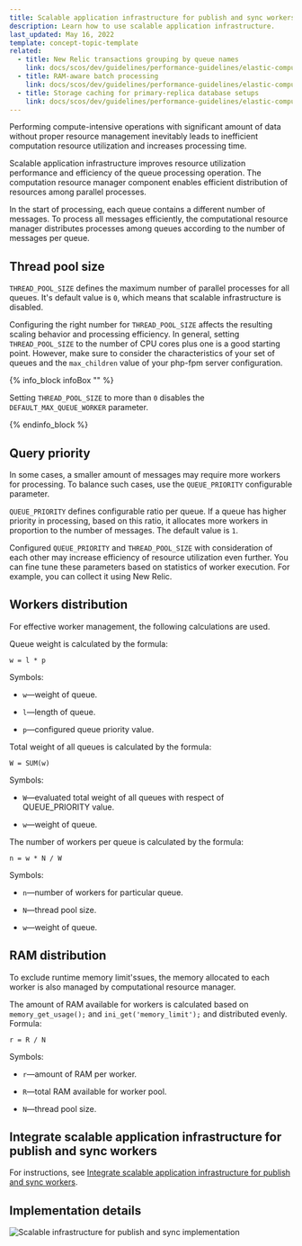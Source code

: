 ```yaml
---
title: Scalable application infrastructure for publish and sync workers
description: Learn how to use scalable application infrastructure.
last_updated: May 16, 2022
template: concept-topic-template
related:
  - title: New Relic transactions grouping by queue names
    link: docs/scos/dev/guidelines/performance-guidelines/elastic-computing/new-relic-transaction-grouping-by-queue-names.html
  - title: RAM-aware batch processing
    link: docs/scos/dev/guidelines/performance-guidelines/elastic-computing/ram-aware-batch-processing.html
  - title: Storage caching for primary-replica database setups
    link: docs/scos/dev/guidelines/performance-guidelines/elastic-computing/storage-caching-for-primary-replica-db-setups.html
---
```


Performing compute-intensive operations with significant amount of data without proper resource management inevitably leads to inefficient computation resource utilization and increases processing time.

Scalable application infrastructure improves resource utilization performance and efficiency of the queue processing operation. The computation resource manager component enables efficient  distribution of resources among parallel processes.

In the start of processing, each queue contains a different number of messages. To process all messages efficiently, the computational resource manager distributes processes among queues according to the number of messages per queue.

## Thread pool size

`THREAD_POOL_SIZE` defines the maximum number of parallel processes for all queues. It's default value is `0`, which means that scalable infrastructure is disabled.

Configuring the right number for `THREAD_POOL_SIZE` affects the resulting scaling behavior and processing efficiency. In general, setting `THREAD_POOL_SIZE` to the number of CPU cores plus one is a good starting point. However, make sure to consider the characteristics of your set of queues and the `max_children` value of your php-fpm server configuration.

{% info_block infoBox "" %}

Setting `THREAD_POOL_SIZE` to more than `0` disables the `DEFAULT_MAX_QUEUE_WORKER` parameter.

{% endinfo_block %}


## Query priority

In some cases, a smaller amount of messages may require more workers for processing. To balance such cases, use the `QUEUE_PRIORITY` configurable parameter.

`QUEUE_PRIORITY` defines configurable ratio per queue. If a queue has higher priority in processing, based on this ratio, it allocates more workers in proportion to the number of messages. The default value is `1`.

Configured `QUEUE_PRIORITY` and `THREAD_POOL_SIZE` with consideration of each other may increase efficiency of resource utilization even further. You can fine tune these parameters based on  statistics of worker execution. For example, you can collect it using New Relic.

## Workers distribution

For effective worker management, the following calculations are used.

Queue weight is calculated by the formula:

`w = l * p`

Symbols:

* `w`—weight of queue.

* `l`—length of queue.

* `p`—configured queue priority value.

Total weight of all queues is calculated by the formula:

`W = SUM(w)`

Symbols:

* `W`—evaluated total weight of all queues with respect of QUEUE_PRIORITY value.

* `w`—weight of queue.

The number of workers per queue is calculated by the formula:

`n = w * N / W`

Symbols:

* `n`—number of workers for particular queue.

* `N`—thread pool size.

* `w`—weight of queue.

## RAM distribution

To exclude runtime memory limit'ssues, the memory allocated to each worker is also managed by computational resource manager.

The amount of RAM available for workers is calculated based on `memory_get_usage();` and `ini_get('memory_limit');` and distributed evenly. Formula:

`r = R / N`

Symbols:

* `r`—amount of RAM per worker.

* `R`—total RAM available for worker pool.

* `N`—thread pool size.


## Integrate scalable application infrastructure for publish and sync workers

For instructions, see [Integrate scalable application infrastructure for publish and sync workers](/docs/dg/dev/integrate-and-configure/integrate-elastic-computing.html#integrate-scalable-application-infrastructure-for-publish-and-sync-workers).

## Implementation details

![Scalable infrastructure for publish and sync implementation](https://spryker.s3.eu-central-1.amazonaws.com/docs/scos/dev/guidelines/performance-guidelines/scalable-application-infrastructure-for-publish-and-sync-workers.md/scalable-application-infrastructure-implementation.png)
